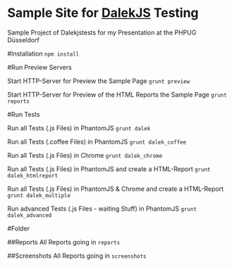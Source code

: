 Sample Site for [DalekJS](http://dalekjs.com) Testing
======================

Sample Project of Dalekjstests for my Presentation at the PHPUG Düsseldorf

#Installation
`npm install`

#Run Preview Servers

Start HTTP-Server for Preview the Sample Page
`grunt preview`

Start HTTP-Server for Preview of the HTML Reports the Sample Page
`grunt reports`

#Run Tests

Run all Tests (.js Files) in PhantomJS
`grunt dalek`

Run all Tests (.coffee Files) in PhantomJS
`grunt dalek_coffee`

Run all Tests (.js Files) in Chrome
`grunt dalek_chrome`

Run all Tests (.js Files) in PhantomJS and create a HTML-Report
`grunt dalek_htmlreport`

Run all Tests (.js Files) in PhantomJS & Chrome and create a HTML-Report
`grunt dalek_multiple`

Run advanced Tests (.js Files - waiting Stuff) in PhantomJS
`grunt dalek_advanced`


#Folder

##Reports
All Reports going in `reports`

##Screenshots
All Reports going in `screenshots`